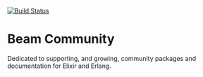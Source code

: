 [![Build Status](https://travis-ci.org/beam-community/home.svg?branch=master)](https://travis-ci.org/beam-community/home)

# Beam Community

Dedicated to supporting, and growing, community packages and documentation for Elixir and Erlang.
